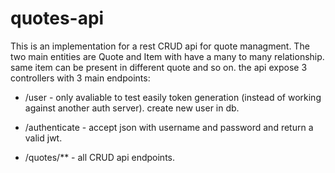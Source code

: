 # quotes-api

This is an implementation for a rest CRUD api for quote managment. The two main entities are Quote and Item with have a
many to many relationship. same item can be present in different quote and so on. the api expose 3 controllers
with 3 main endpoints:

* /user - only avaliable to test easily token generation (instead of working against another auth server). create new user 
          in db.
          
* /authenticate - accept json with username and password and return a valid jwt.
* /quotes/** - all CRUD api endpoints.

